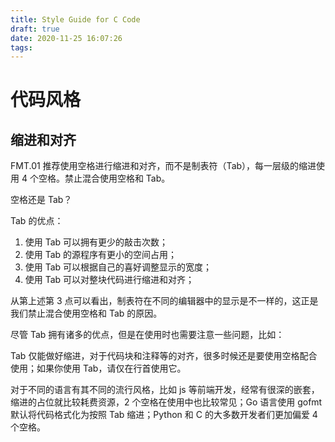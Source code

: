 ```yaml
---
title: Style Guide for C Code
draft: true
date: 2020-11-25 16:07:26
tags:
---
```


# 代码风格

## 缩进和对齐

FMT.01 推荐使用空格进行缩进和对齐，而不是制表符（Tab），每一层级的缩进使用 4 个空格。禁止混合使用空格和 Tab。

空格还是 Tab？

Tab 的优点：

1. 使用 Tab 可以拥有更少的敲击次数；
2. 使用 Tab 的源程序有更小的空间占用；
3. 使用 Tab 可以根据自己的喜好调整显示的宽度；
4. 使用 Tab 可以对整块代码进行缩进和对齐；

从第上述第 3 点可以看出，制表符在不同的编辑器中的显示是不一样的，这正是我们禁止混合使用空格和 Tab 的原因。

尽管 Tab 拥有诸多的优点，但是在使用时也需要注意一些问题，比如：

Tab 仅能做好缩进，对于代码块和注释等的对齐，很多时候还是要使用空格配合使用；如果你使用 Tab，请仅在行首使用它。 

对于不同的语言有其不同的流行风格，比如 js 等前端开发，经常有很深的嵌套，缩进的占位就比较耗费资源，2 个空格在使用中也比较常见；Go 语言使用 gofmt 默认将代码格式化为按照 Tab 缩进；Python 和 C 的大多数开发者们更加偏爱 4 个空格。
